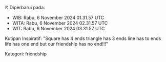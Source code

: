 ⏰ Diperbarui pada:
- WIB: Rabu, 6 November 2024 01.31.57 UTC
- WITA: Rabu, 6 November 2024 02.31.57 UTC
- WIT: Rabu, 6 November 2024 03.31.57 UTC

Kutipan Inspiratif:
"Square has 4 ends triangle has 3 ends line has to ends life has one end but our friendship has no end!!!"


Kategori: friendship

